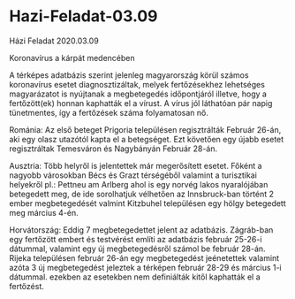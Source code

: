 # Hazi-Feladat-03.09
Házi Feladat 2020.03.09

Koronavírus a kárpát medencében

A térképes adatbázis szerint jelenleg magyarország körül számos koronavírus esetet diagnosztizáltak, melyek fertőzésekhez lehetséges magyarázatot is nyújtanak a megbetegedés időpontjáról illetve, hogy a fertőzött(ek) honnan kaphatták el a vírust.
A vírus jól láthatóan pár napig tünetmentes, így a fertőzések száma folyamatosan nő.

Románia: 
Az első beteget Prigoria településen regisztrálták Február 26-án, aki egy olasz utazótól kapta el a betegséget.
Ezt követően egy újabb esetet regisztráltak Temesváron és Nagybányán Február 28-án.

Ausztria:
Több helyről is jelentettek már megerősített esetet. Főként a nagyobb városokban Bécs és Grazt térségéből valamint a turisztikai helyekről pl.: Pettneu am Arlberg ahol is egy norvég lakos nyaralójában betegedett meg, de ide sorolhatjuk vélhetően az Innsbruck-ban történt 2 ember megbetegedését valmint Kitzbuhel településen egy hölgy betegedett meg március 4-én.

Horvátország:
Eddig 7 megbetegedettet jelent az adatbázis. Zágráb-ban egy fertőzött embert és testvérést említi az adatbázis február 25-26-i dátummal, valamint egy új megbetegedésről számol be február 28-án.
Rijeka településen február 26-án egy megbetegedést jeénetettek valamint azóta 3 új megbetegedést jeleztek a térképen február 28-29 és március 1-i dátummal. ezekben az esetekben nem definiálták kitől kaphatták el a fertőzést. 

